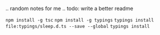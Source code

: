 .. random notes for me
.. todo: write a better readme

`npm install -g tsc`
`npm install -g typings`
`typings install file:typings/sleep.d.ts --save --global`
`typings install`